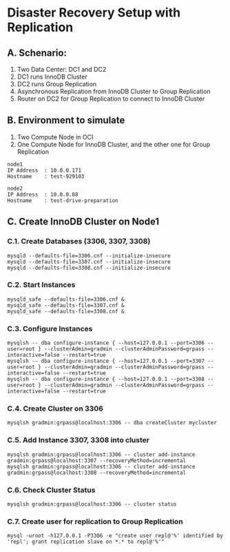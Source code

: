 # Disaster Recovery Setup with Replication 
## A. Schenario:
1. Two Data Center: DC1 and DC2
2. DC1 runs InnoDB Cluster
3. DC2 runs Group Replication
4. Asynchronous Replication from InnoDB Cluster to Group Replication
5. Router on DC2 for Group Replication to connect to InnoDB Cluster
## B. Environment to simulate
1. Two Compute Node in OCI
2. One Compute Node for InnoDB Cluster, and the other one for Group Replication
```
node1
IP Address  : 10.0.0.171
Hostname    : test-929103

node2
IP Address  : 10.0.0.88
Hostname    : test-drive-preparation
```
## C. Create InnoDB Cluster on Node1
### C.1. Create Databases (3306, 3307, 3308)
```
mysqld --defaults-file=3306.cnf --initialize-insecure
mysqld --defaults-file=3307.cnf --initialize-insecure
mysqld --defaults-file=3308.cnf --initialize-insecure
```
### C.2. Start Instances 
```
mysqld_safe --defaults-file=3306.cnf &
mysqld_safe --defaults-file=3307.cnf &
mysqld_safe --defaults-file=3308.cnf &
```
### C.3. Configure Instances
```
mysqlsh -- dba configure-instance { --host=127.0.0.1 --port=3306 --user=root } --clusterAdmin=gradmin --clusterAdminPassword=grpass --interactive=false --restart=true
mysqlsh -- dba configure-instance { --host=127.0.0.1 --port=3307 --user=root } --clusterAdmin=gradmin --clusterAdminPassword=grpass --interactive=false --restart=true
mysqlsh -- dba configure-instance { --host=127.0.0.1 --port=3308 --user=root } --clusterAdmin=gradmin --clusterAdminPassword=grpass --interactive=false --restart=true
```
### C.4. Create Cluster on 3306
```
mysqlsh gradmin:grpass@localhost:3306 -- dba createCluster mycluster
```
### C.5. Add Instance 3307, 3308 into cluster
```
mysqlsh gradmin:grpass@localhost:3306 -- cluster add-instance gradmin:grpass@localhost:3307 --recoveryMethod=incremental
mysqlsh gradmin:grpass@localhost:3306 -- cluster add-instance gradmin:grpass@localhost:3308 --recoveryMethod=incremental
```
### C.6. Check Cluster Status
```
mysqlsh gradmin:grpass@localhost:3306 -- cluster status
```
### C.7. Create user for replication to Group Replication
```
mysql -uroot -h127.0.0.1 -P3306 -e "create user repl@'%' identified by 'repl'; grant replication slave on *.* to repl@'%'"
```




